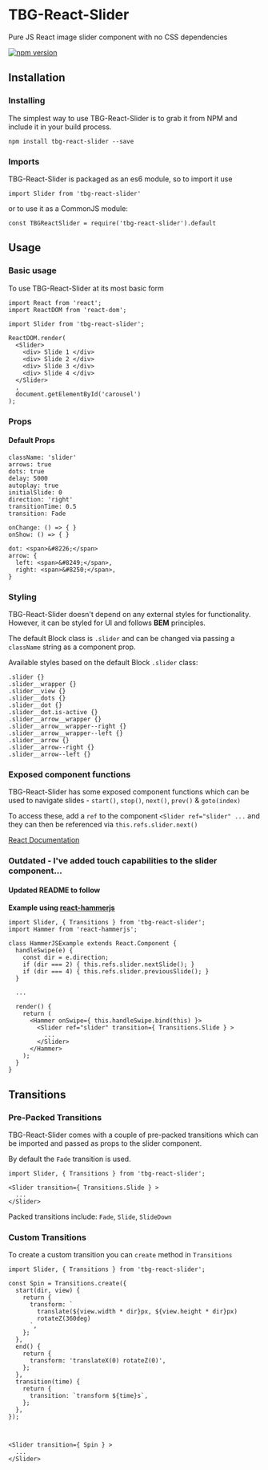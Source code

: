 # TBG-React-Slider

Pure JS React image slider component with no CSS dependencies

[![npm version](https://badge.fury.io/js/tbg-react-slider.svg)](https://badge.fury.io/js/tbg-react-slider)

## Installation

### Installing
The simplest way to use TBG-React-Slider is to grab it from NPM and include it in your build process.
```
npm install tbg-react-slider --save
```

### Imports

TBG-React-Slider is packaged as an es6 module, so to import it use

```
import Slider from 'tbg-react-slider'
```

or to use it as a CommonJS module:
```
const TBGReactSlider = require('tbg-react-slider').default
```

## Usage

### Basic usage

To use TBG-React-Slider at its most basic form

```
import React from 'react';
import ReactDOM from 'react-dom';

import Slider from 'tbg-react-slider';

ReactDOM.render(
  <Slider>
    <div> Slide 1 </div>
    <div> Slide 2 </div>
    <div> Slide 3 </div>
    <div> Slide 4 </div>
  </Slider>
  ,
  document.getElementById('carousel')
);
```
### Props

#### Default Props

```
className: 'slider'
arrows: true
dots: true
delay: 5000
autoplay: true
initialSlide: 0
direction: 'right'
transitionTime: 0.5
transition: Fade

onChange: () => { }
onShow: () => { }

dot: <span>&#8226;</span>
arrow: {
  left: <span>&#8249;</span>,
  right: <span>&#8250;</span>,
}
```

### Styling

TBG-React-Slider doesn't depend on any external styles for functionality. However, it can be styled for UI and follows __BEM__ principles.

The default Block class is `.slider` and can be changed via passing a `className` string as a component prop.

Available styles based on the default Block `.slider` class:
```
.slider {}
.slider__wrapper {}
.slider__view {}
.slider__dots {}
.slider__dot {}
.slider__dot.is-active {}
.slider__arrow__wrapper {}
.slider__arrow__wrapper--right {}
.slider__arrow__wrapper--left {}
.slider__arrow {}
.slider__arrow--right {}
.slider__arrow--left {}
```

### Exposed component functions

TBG-React-Slider has some exposed component functions which can be used to navigate slides - `start()`, `stop()`, `next()`, `prev()` & `goto(index)`

To access these, add a `ref` to the component `<Slider ref="slider" ...` and they can then be referenced via `this.refs.slider.next()`

[React Documentation](https://facebook.github.io/react/tips/expose-component-functions.html)
### Outdated - I've added touch capabilities to the slider component...
#### Updated README to follow
__Example using [react-hammerjs](https://github.com/JedWatson/react-hammerjs)__
```
import Slider, { Transitions } from 'tbg-react-slider';
import Hammer from 'react-hammerjs';

class HammerJSExample extends React.Component {
  handleSwipe(e) {
    const dir = e.direction;
    if (dir === 2) { this.refs.slider.nextSlide(); }
    if (dir === 4) { this.refs.slider.previousSlide(); }
  }

  ...

  render() {
    return (
      <Hammer onSwipe={ this.handleSwipe.bind(this) }>
        <Slider ref="slider" transition={ Transitions.Slide } >
          ...
        </Slider>
      </Hammer>
    );
  }
}
```

## Transitions
### Pre-Packed Transitions
TBG-React-Slider comes with a couple of pre-packed transitions which can be imported and passed as props to the slider component.

By default the `Fade` transition is used.

```
import Slider, { Transitions } from 'tbg-react-slider';

<Slider transition={ Transitions.Slide } >
  ...
</Slider>

```

Packed transitions include: `Fade`, `Slide`, `SlideDown`

### Custom Transitions
To create a custom transition you can `create` method in `Transitions`
```
import Slider, { Transitions } from 'tbg-react-slider';

const Spin = Transitions.create({
  start(dir, view) {
    return {
      transform: `
        translate(${view.width * dir}px, ${view.height * dir}px)
        rotateZ(360deg)
      `,
    };
  },
  end() {
    return {
      transform: 'translateX(0) rotateZ(0)',
    };
  },
  transition(time) {
    return {
      transition: `transform ${time}s`,
    };
  },
});



<Slider transition={ Spin } >
  ...
</Slider>
```
